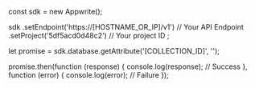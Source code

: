 const sdk = new Appwrite();

sdk
    .setEndpoint('https://[HOSTNAME_OR_IP]/v1') // Your API Endpoint
    .setProject('5df5acd0d48c2') // Your project ID
;

let promise = sdk.database.getAttribute('[COLLECTION_ID]', '');

promise.then(function (response) {
    console.log(response); // Success
}, function (error) {
    console.log(error); // Failure
});